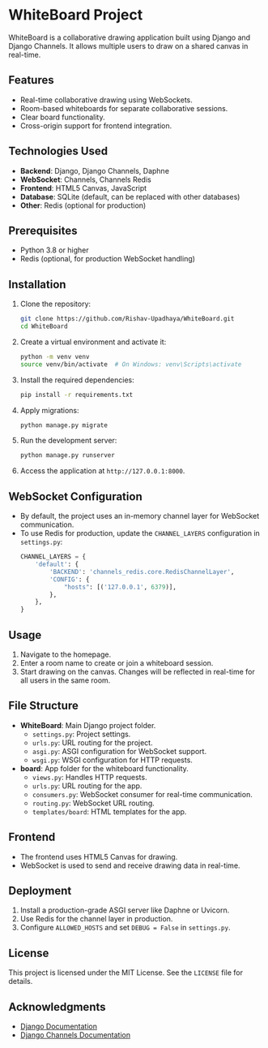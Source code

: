 # WhiteBoard Project

WhiteBoard is a collaborative drawing application built using Django and Django Channels. It allows multiple users to draw on a shared canvas in real-time.

## Features

- Real-time collaborative drawing using WebSockets.
- Room-based whiteboards for separate collaborative sessions.
- Clear board functionality.
- Cross-origin support for frontend integration.

## Technologies Used

- **Backend**: Django, Django Channels, Daphne
- **WebSocket**: Channels, Channels Redis
- **Frontend**: HTML5 Canvas, JavaScript
- **Database**: SQLite (default, can be replaced with other databases)
- **Other**: Redis (optional for production)

## Prerequisites

- Python 3.8 or higher
- Redis (optional, for production WebSocket handling)

## Installation

1. Clone the repository:
   ```bash
   git clone https://github.com/Rishav-Upadhaya/WhiteBoard.git
   cd WhiteBoard
   ```

2. Create a virtual environment and activate it:
   ```bash
   python -m venv venv
   source venv/bin/activate  # On Windows: venv\Scripts\activate
   ```

3. Install the required dependencies:
   ```bash
   pip install -r requirements.txt
   ```

4. Apply migrations:
   ```bash
   python manage.py migrate
   ```

5. Run the development server:
   ```bash
   python manage.py runserver
   ```

6. Access the application at `http://127.0.0.1:8000`.

## WebSocket Configuration

- By default, the project uses an in-memory channel layer for WebSocket communication.
- To use Redis for production, update the `CHANNEL_LAYERS` configuration in `settings.py`:
  ```python
  CHANNEL_LAYERS = {
      'default': {
          'BACKEND': 'channels_redis.core.RedisChannelLayer',
          'CONFIG': {
              "hosts": [('127.0.0.1', 6379)],
          },
      },
  }
  ```

## Usage

1. Navigate to the homepage.
2. Enter a room name to create or join a whiteboard session.
3. Start drawing on the canvas. Changes will be reflected in real-time for all users in the same room.

## File Structure

- **WhiteBoard**: Main Django project folder.
  - `settings.py`: Project settings.
  - `urls.py`: URL routing for the project.
  - `asgi.py`: ASGI configuration for WebSocket support.
  - `wsgi.py`: WSGI configuration for HTTP requests.
- **board**: App folder for the whiteboard functionality.
  - `views.py`: Handles HTTP requests.
  - `urls.py`: URL routing for the app.
  - `consumers.py`: WebSocket consumer for real-time communication.
  - `routing.py`: WebSocket URL routing.
  - `templates/board`: HTML templates for the app.

## Frontend

- The frontend uses HTML5 Canvas for drawing.
- WebSocket is used to send and receive drawing data in real-time.

## Deployment

1. Install a production-grade ASGI server like Daphne or Uvicorn.
2. Use Redis for the channel layer in production.
3. Configure `ALLOWED_HOSTS` and set `DEBUG = False` in `settings.py`.

## License

This project is licensed under the MIT License. See the `LICENSE` file for details.

## Acknowledgments

- [Django Documentation](https://docs.djangoproject.com/)
- [Django Channels Documentation](https://channels.readthedocs.io/)
